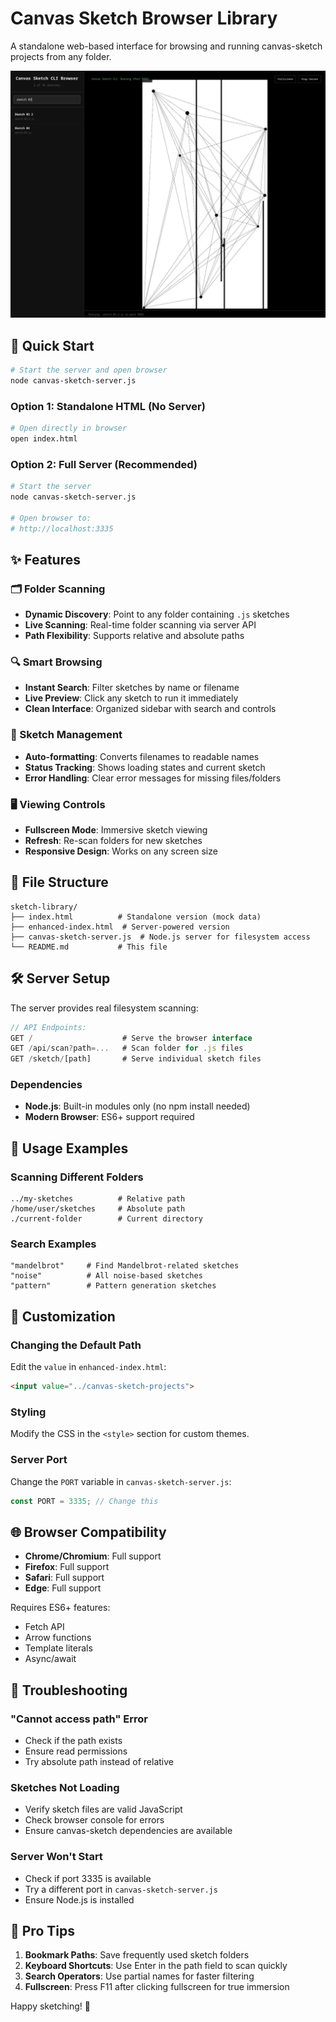 # Canvas Sketch Browser Library

A standalone web-based interface for browsing and running canvas-sketch projects from any folder.

![](./screenshot.jpg)

## 🚀 Quick Start

```bash
# Start the server and open browser
node canvas-sketch-server.js
``` 

### Option 1: Standalone HTML (No Server)
```bash
# Open directly in browser
open index.html
```

### Option 2: Full Server (Recommended)
```bash
# Start the server
node canvas-sketch-server.js

# Open browser to:
# http://localhost:3335
```

## ✨ Features

### 🗂️ Folder Scanning
- **Dynamic Discovery**: Point to any folder containing `.js` sketches
- **Live Scanning**: Real-time folder scanning via server API
- **Path Flexibility**: Supports relative and absolute paths

### 🔍 Smart Browsing
- **Instant Search**: Filter sketches by name or filename
- **Live Preview**: Click any sketch to run it immediately
- **Clean Interface**: Organized sidebar with search and controls

### 🎨 Sketch Management
- **Auto-formatting**: Converts filenames to readable names
- **Status Tracking**: Shows loading states and current sketch
- **Error Handling**: Clear error messages for missing files/folders

### 🖥️ Viewing Controls
- **Fullscreen Mode**: Immersive sketch viewing
- **Refresh**: Re-scan folders for new sketches
- **Responsive Design**: Works on any screen size

## 📁 File Structure

```
sketch-library/
├── index.html          # Standalone version (mock data)
├── enhanced-index.html  # Server-powered version
├── canvas-sketch-server.js  # Node.js server for filesystem access
└── README.md           # This file
```

## 🛠️ Server Setup

The server provides real filesystem scanning:

```javascript
// API Endpoints:
GET /                    # Serve the browser interface
GET /api/scan?path=...   # Scan folder for .js files
GET /sketch/[path]       # Serve individual sketch files
```

### Dependencies
- **Node.js**: Built-in modules only (no npm install needed)
- **Modern Browser**: ES6+ support required

## 📖 Usage Examples

### Scanning Different Folders
```
../my-sketches          # Relative path
/home/user/sketches     # Absolute path
./current-folder        # Current directory
```

### Search Examples
```
"mandelbrot"     # Find Mandelbrot-related sketches
"noise"          # All noise-based sketches
"pattern"        # Pattern generation sketches
```

## 🔧 Customization

### Changing the Default Path
Edit the `value` in `enhanced-index.html`:
```html
<input value="../canvas-sketch-projects">
```

### Styling
Modify the CSS in the `<style>` section for custom themes.

### Server Port
Change the `PORT` variable in `canvas-sketch-server.js`:
```javascript
const PORT = 3335; // Change this
```

## 🌐 Browser Compatibility

- **Chrome/Chromium**: Full support
- **Firefox**: Full support  
- **Safari**: Full support
- **Edge**: Full support

Requires ES6+ features:
- Fetch API
- Arrow functions
- Template literals
- Async/await

## 🐛 Troubleshooting

### "Cannot access path" Error
- Check if the path exists
- Ensure read permissions
- Try absolute path instead of relative

### Sketches Not Loading
- Verify sketch files are valid JavaScript
- Check browser console for errors
- Ensure canvas-sketch dependencies are available

### Server Won't Start
- Check if port 3335 is available
- Try a different port in `canvas-sketch-server.js`
- Ensure Node.js is installed

## 🎯 Pro Tips

1. **Bookmark Paths**: Save frequently used sketch folders
2. **Keyboard Shortcuts**: Use Enter in the path field to scan quickly
3. **Search Operators**: Use partial names for faster filtering
4. **Fullscreen**: Press F11 after clicking fullscreen for true immersion

Happy sketching! 🎨